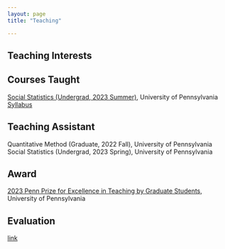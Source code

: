 ```yaml
---
layout: page
title: "Teaching"

---
```


## Teaching Interests


## Courses Taught
[Social Statistics (Undergrad, 2023 Summer)](https://www.lps.upenn.edu/courses/social-statistics/2023b), University of Pennsylvania [Syllabus](link)  

## Teaching Assistant
Quantitative Method (Graduate, 2022 Fall), University of Pennsylvania  
Social Statistics (Undergrad, 2023 Spring), University of Pennsylvania  

## Award
[2023 Penn Prize for Excellence in Teaching by Graduate Students](https://provost.upenn.edu/teaching-at-penn/penn-ta-prize), University of Pennsylvania

## Evaluation
[link](https://szkaifeng.github.io/pdf/TeachingEva.pdf)


